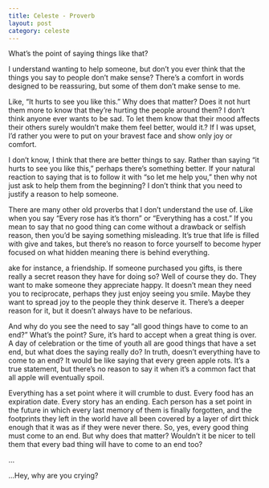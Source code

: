 ```yaml
---
title: Celeste - Proverb
layout: post
category: celeste
---
```


What’s the point of saying things like that?

I understand wanting to help someone, but don’t you ever think that the things you say to people don’t make sense? There’s a comfort in words designed to be reassuring, but some of them don’t make sense to me.

Like, “It hurts to see you like this.” Why does that matter? Does it not hurt them more to know that they’re hurting the people around them? I don’t think anyone ever wants to be sad. To let them know that their mood affects their others surely wouldn’t make them feel better, would it.? If I was upset, I’d rather you were to put on your bravest face and show only joy or comfort.

I don’t know, I think that there are better things to say. Rather than saying “it hurts to see you like this,” perhaps there’s something better. If your natural reaction to saying that is to follow it with “so let me help you,” then why not just ask to help them from the beginning? I don’t think that you need to justify a reason to help someone.

There are many other old proverbs that I don’t understand the use of. Like when you say “Every rose has it’s thorn” or “Everything has a cost.” If you mean to say that no good thing can come without a drawback or selfish reason, then you’d be saying something misleading. It’s true that life is filled with give and takes, but there’s no reason to force yourself to become hyper focused on what hidden meaning there is behind everything.
	
ake for instance, a friendship. If someone purchased you gifts, is there really a secret reason they have for doing so? Well of course they do. They want to make someone they appreciate happy. It doesn’t mean they need you to reciprocate, perhaps they just enjoy seeing you smile. Maybe they want to spread joy to the people they think deserve it. There’s a deeper reason for it, but it doesn’t always have to be nefarious.

And why do you see the need to say “all good things have to come to an end?” What’s the point? Sure, it’s hard to accept when a great thing is over. A day of celebration or the time of youth all are good things that have a set end, but what does the saying really do? In truth, doesn’t everything have to come to an end? It would be like saying that every green apple rots. It’s a true statement, but there’s no reason to say it when it’s a common fact that all apple will eventually spoil.

Everything has a set point where it will crumble to dust. Every food has an expiration date. Every story has an ending. Each person has a set point in the future in which every last memory of them is finally forgotten, and the footprints they left in the world have all been covered by a layer of dirt thick enough that it was as if they were never there. So, yes, every good thing must come to an end. But why does that matter? Wouldn’t it be nicer to tell them that every bad thing will have to come to an end too?
	
…
	
...Hey, why are you crying?
